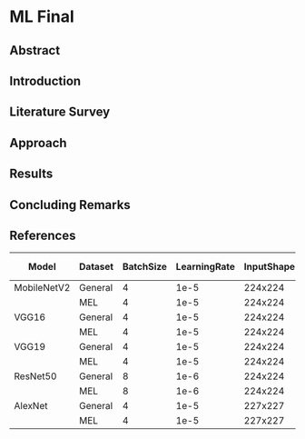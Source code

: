 # ML Final

## Abstract

## Introduction

## Literature Survey

## Approach

## Results

## Concluding Remarks

## References



| Model       | Dataset | BatchSize | LearningRate | InputShape | Testing  Loss | Testing  Accuracy |
| ----------- | ------- | --------- | ------------ | ---------- | ------------- | ----------------- |
| MobileNetV2 | General | 4         | 1e-5         | 224x224    |               |                   |
|             | MEL     | 4         | 1e-5         | 224x224    |               |                   |
| VGG16       | General | 4         | 1e-5         | 224x224    |               |                   |
|             | MEL     | 4         | 1e-5         | 224x224    |               |                   |
| VGG19       | General | 4         | 1e-5         | 224x224    |               |                   |
|             | MEL     | 4         | 1e-5         | 224x224    |               |                   |
| ResNet50    | General | 8         | 1e-6         | 224x224    |               |                   |
|             | MEL     | 8         | 1e-6         | 224x224    |               |                   |
| AlexNet     | General | 4         | 1e-5         | 227x227    |               |                   |
|             | MEL     | 4         | 1e-5         | 227x227    |               |                   |



